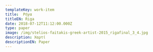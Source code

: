 ```yaml
---
templateKey: work-item
title:  Ρήγα
titleEN: Riga
date: 2018-07-12T11:12:00.000Z
type: paper
image: /img/stelios-faitakis-greek-artist-2015_rigafinal_3_4.jpg
description: Χαρτί
descriptionEN: Paper
---
```

